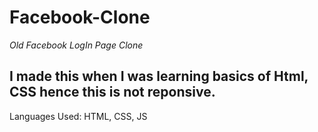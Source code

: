 # Facebook-Clone

*Old Facebook LogIn Page  Clone*

## I made this when I was learning basics of Html, CSS hence this is not reponsive.

Languages Used: HTML, CSS, JS
